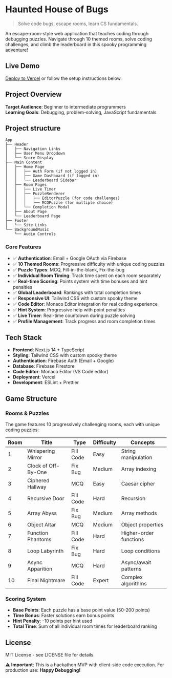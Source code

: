 # Haunted House of Bugs

> Solve code bugs, escape rooms, learn CS fundamentals.

An escape-room-style web application that teaches coding through debugging puzzles. Navigate through 10 themed rooms, solve coding challenges, and climb the leaderboard in this spooky programming adventure!

## Live Demo  

[Deploy to Vercel](https://vercel.com/new/clone?repository-url=https://github.com/your-username/haunted-house-of-bugs) or follow the setup instructions below.

## Project Overview

**Target Audience**: Beginner to intermediate programmers  
**Learning Goals**: Debugging, problem-solving, JavaScript fundamentals  

## Project structure
```
App
├── Header
│   ├── Navigation Links
│   ├── User Menu Dropdown
│   └── Score Display
├── Main Content
│   ├── Home Page
│   │   ├── Auth Form (if not logged in)
│   │   ├── Game Dashboard (if logged in)
│   │   └── Leaderboard Sidebar
│   ├── Room Pages
│   │   ├── Live Timer
│   │   ├── PuzzleRenderer
│   │   │   ├── EditorPuzzle (for code challenges)
│   │   │   └── MCQPuzzle (for multiple choice)
│   │   └── Completion Modal
│   ├── About Page
│   └── Leaderboard Page
├── Footer
│   └── Site Links
└── BackgroundMusic
    └── Audio Controls
```

### Core Features

- ✅ **Authentication**: Email + Google OAuth via Firebase
- ✅ **10 Themed Rooms**: Progressive difficulty with unique coding puzzles
- ✅ **Puzzle Types**: MCQ, Fill-in-the-blank, Fix-the-bug
- ✅ **Individual Room Timing**: Track time spent on each room separately
- ✅ **Real-time Scoring**: Points system with time bonuses and hint penalties
- ✅ **Global Leaderboard**: Rankings with total completion times
- ✅ **Responsive UI**: Tailwind CSS with custom spooky theme
- ✅ **Code Editor**: Monaco Editor integration for real coding experience
- ✅ **Hint System**: Progressive help with point penalties
- ✅ **Live Timer**: Real-time countdown during puzzle solving
- ✅ **Profile Management**: Track progress and room completion times

## Tech Stack

- **Frontend**: Next.js 14 + TypeScript
- **Styling**: Tailwind CSS with custom spooky theme
- **Authentication**: Firebase Auth (Email + Google)
- **Database**: Firebase Firestore
- **Code Editor**: Monaco Editor (VS Code editor)
- **Deployment**: Vercel 
- **Development**: ESLint + Prettier


## Game Structure

### Rooms & Puzzles

The game features 10 progressively challenging rooms, each with unique coding puzzles:

| Room | Title | Type | Difficulty | Concepts |
|------|-------|------|------------|----------|
| 1 | Whispering Mirror | Fill Code | Easy | String manipulation |
| 2 | Clock of Off-By-One | Fix Bug | Medium | Array indexing |
| 3 | Ciphered Hallway | MCQ | Easy | Caesar cipher |
| 4 | Recursive Door | Fill Code | Hard | Recursion |
| 5 | Array Abyss | Fix Bug | Medium | Array methods |
| 6 | Object Altar | MCQ | Medium | Object properties |
| 7 | Function Phantoms | Fill Code | Hard | Higher-order functions |
| 8 | Loop Labyrinth | Fix Bug | Hard | Loop conditions |
| 9 | Async Apparition | MCQ | Hard | Async/await patterns |
| 10 | Final Nightmare | Fill Code | Expert | Complex algorithms |

### Scoring System
- **Base Points**: Each puzzle has a base point value (50-200 points)
- **Time Bonus**: Faster solutions earn bonus points
- **Hint Penalty**: -10 points per hint used
- **Total Time**: Sum of all individual room times for leaderboard ranking

## License

MIT License - see LICENSE file for details.



⚠️ **Important**: This is a hackathon MVP with client-side code execution. For production use:
**Happy Debugging!** 
